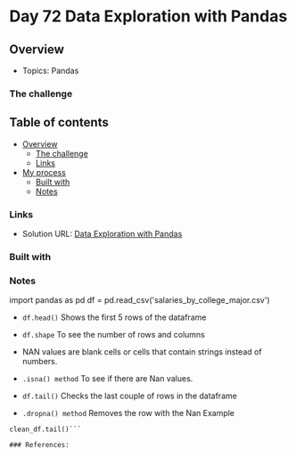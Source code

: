 # Day 72 Data Exploration with Pandas

## Overview

- Topics: Pandas

### The challenge


## Table of contents

- [Overview](#overview)
  - [The challenge](#the-challenge)
  - [Links](#links)
- [My process](#my-process)
  - [Built with](#built-with)
  - [Notes](#notes)

### Links

- Solution URL: [Data Exploration with Pandas](https://github.com/Mikerniker/100_Days_of_Python/tree/main/Day72)

### Built with

### Notes

import pandas as pd
df = pd.read_csv('salaries_by_college_major.csv')



- ```df.head()``` Shows the first 5 rows of the dataframe

- ```df.shape```  To see the number of rows and columns
- NAN values are blank cells or cells that contain strings instead of numbers. 
- ```.isna() method``` To see if there are Nan values.
- ```df.tail()```  Checks the last couple of rows in the dataframe
-  ```.dropna() method``` Removes the row with the Nan
Example
```clean_df = df.dropna()
clean_df.tail()```

### References: